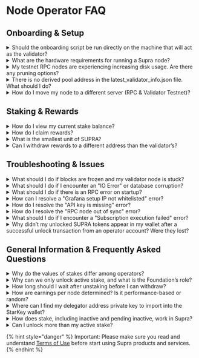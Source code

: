 # Node Operator FAQ

## Onboarding & Setup

<details>

<summary>Should the onboarding script be run directly on the machine that will act as the validator?</summary>

Yes, you should run all the steps of Round onboarding for Public Testnet on the machine that will act as the validator.

</details>

<details>

<summary>What are the hardware requirements for running a Supra node?</summary>

Below are the hardware requirements:

* **Cores:** 16 to 32
* **RAM:** 64GB
* **CPU:** Intel Xeon @ 2.8GHz or higher
* **Architecture:** x86/64
* **Disk Type:** SSD
* **Minimum Disk Size:** 2TB
* **Network Bandwidth:** 1Gbps

</details>

<details>

<summary>My testnet RPC nodes are experiencing increasing disk usage. Are there any pruning options?</summary>

Yes, it’s expected for now. We'll release an update that enables pruning in the near future.

It's not currently possible.

</details>

<details>

<summary>There is no derived pool address in the latest_validator_info.json file. What should I do?</summary>

In your <mark style="color:green;">`latest_validator_info.json`</mark> file, your derived pool address is the value of <mark style="color:green;">`account_address`</mark>.

</details>

<details>

<summary>How do I move my node to a different server (RPC &#x26; Validator Testnet)?</summary>

Validator Testnet: [Relocating a Supra Validator](https://docs.google.com/document/d/16j8dq7glIf7CjlqC-gM8R-i_Ys2d6YLot_-Y5DTsUsQ/edit?usp=sharing)

RPC Testnet: [Move Node to New Server - RPC Testnet](https://docs.google.com/document/d/1ig7uuIXSbnSNHTc3pb3JFdNYDr5sZ99g5E6htNJTSpQ/edit?usp=sharing)

</details>

## Staking & Rewards

<details>

<summary>How do I view my current stake balance?</summary>

You can view your current stake balance using the following script:

<mark style="color:green;">`supra move tool view --function-id 0x1::pbo_delegation_pool::get_stake --args address:"$POOL_ADDRESS" address:"$DELEGATOR_ADDRESS" --url "$RPC_URL`</mark>

Example Response:

<mark style="color:green;">`{"result":["5854055647855","0","0"]}`</mark>

* The **first value** (5854055647855) represents your active stake
* The **second value** represents your inactive stake.
* The **third value** represents your pending inactive stake.

</details>

<details>

<summary>How do I claim rewards?</summary>

To claim rewards, you need to first unlock your stake and then withdraw your inactive stake.

Here are the steps:

* **Step 1: Unlock Stake Amount:** You need to first check your active stake using the provided script. Once you know your active stake, you can unlock an amount less than or equal to your active stake.\
  \
  Please make sure the AMOUNT\_TO\_UNLOCK is at least 100000000 (1 SUPRA).

<mark style="color:green;">`#!/bin/bash`</mark>

<mark style="color:green;">`RPC_URL="https://rpc-mainnet.supra.com/"`</mark>

<mark style="color:green;">`POOL_ADDRESS="0xdbd2155f2f5aee0e75bcf08b4aaab6f8332baf125623b839c3a3f2280099f27b" # Replace with your pool address`</mark>

<mark style="color:green;">`AMOUNT_TO_UNLOCK="100000000" # Replace with the amount you want to unlock`</mark>\
\ <mark style="color:green;">`supra move tool run --function-id 0x1::pbo_delegation_pool::unlock --args address:"$POOL_ADDRESS" u64:"$AMOUNT_TO_UNLOCK" --url "$RPC_URL`</mark>

* **Step 2: Withdraw Inactive Stake Amount**

**Note**: This step can only be executed during the next lockup cycle.

<mark style="color:green;">`#!/bin/bash`</mark>

<mark style="color:green;">`RPC_URL="https://rpc-mainnet.supra.com/"`</mark>

<mark style="color:green;">`POOL_ADDRESS="0xdbd2155f2f5aee0e75bcf08b4aaab6f8332baf125623b839c3a3f2280099f27b" # Replace with your pool address`</mark>

<mark style="color:green;">`AMOUNT_TO_WITHDRAW="100000000" # Replace with the amount you want to withdraw`</mark>

<mark style="color:green;">`supra move tool run --function-id 0x1::pbo_delegation_pool::withdraw --args address:"$POOL_ADDRESS" u64:"$AMOUNT_TO_WITHDRAW" --url "$RPC_URL`</mark>

**Important Notes:**

* You can only unlock an amount equal to or less than your active stake.
* You can only withdraw an amount equal to or less than your inactive stake.
* Once you unlock your stake, you must wait for the next lockup cycle before you can withdraw the inactive stake.

</details>

<details>

<summary>What is the smallest unit of SUPRA?</summary>

The smallest unit of SUPRA is **Quants**, where <mark style="color:green;">1 SUPRA = 100,000,000 Quants</mark>.

</details>

<details>

<summary>Can I withdraw rewards to a different address than the validator’s?</summary>

You can do this by calling <mark style="color:green;">`set_beneficiary_for_operator`</mark> to set a beneficiary address for your operator commission.

<mark style="color:green;">`!/bin/bash`</mark>

<mark style="color:green;">`BEN_ADDR=0xabcdef # Replace with the address of the beneficiary`</mark>

<mark style="color:green;">`RPC_URL = "https://rpc-mainnet.supra.com"`</mark>

<mark style="color:green;">`supra move tool run --function-id 0x1::pbo_delegation_pool::set_beneficiary_for_operator --args address:$BEN_ADDR --url $RPC_URL`</mark>

Replace <mark style="color:green;">`$BEN_ADDR`</mark>, with the address of the beneficiary in the command above. After executing the command above, while the <mark style="color:green;">`operator`</mark> would still be the address connected to the network as a validator, <mark style="color:green;">`$BEN_ADDR`</mark>would receive the stake commensurate with the commission earned by the <mark style="color:green;">`operator`</mark>. Use the steps provided in Q.2, above from the <mark style="color:green;">`$BEN_ADDR`</mark> profile (with the private key of <mark style="color:green;">`$BEN_ADDR`</mark>) to unlock/withdraw the stake that was earned as commission.

\\

</details>

## Troubleshooting & Issues

<details>

<summary>What should I do if blocks are frozen and my validator node is stuck?</summary>

<mark style="color:green;">`[2024-10-17T01:51:50.607720Z+00:00] WARN moonshot::core: Timeout reached for View { epoch_id: EpochId { chain_id: 6, epoch: 195 }, round: 2306 }`</mark>

<mark style="color:green;">`[2024-10-17T01:51:55.608661Z+00:00] WARN moonshot::core: Timeout reached for View { epoch_id: EpochId { chain_id: 6, epoch: 195 }, round: 2306 }`</mark>

<mark style="color:green;">`[2024-10-17T01:52:00.610197Z+00:00] WARN moonshot::core: Timeout reached for View { epoch_id: EpochId { chain_id: 6, epoch: 195 }, round: 2306 }`</mark>

A: If the epoch and round are stuck, you will need to restart the network using a snapshot:

Please follow the instructions provided in the ‘To Update Your RPC Node’ section in this document: [RPC Operator Manual (General)](https://docs.google.com/document/d/1ig7uuIXSbnSNHTc3pb3JFdNYDr5sZ99g5E6htNJTSpQ/edit?tab=t.0#heading=h.ao60n777ejup)

</details>

<details>

<summary>What should I do if I encounter an "IO Error" or database corruption?</summary>

<mark style="color:green;">`thread 'main' panicked at /home/ubuntu/smr-moonshot/consensus/node/src/bftnode.rs:57:14: fail to create rocksdb: DBError(Error { message: "Corruption: Corruption: IO error: No such file or directory: While open a file for random read: configs/smr_storage/000364.ldb: No such file or directory in file configs/smr_storage/MANIFEST-000369" }) note: run with RUST_BACKTRACE=1 environment variable to display a backtrace`</mark>

A: If you see the "Corruption: IO error," restart the network using the snapshot as mentioned in the previous solution. If the issue persists, ensure your environment is properly set up and your data paths are correct.

</details>

<details>

<summary>What should I do if there is an RPC error on startup?</summary>

Step 1: Open ports 26000 and 27000.

Step 2: Restart the container using <mark style="color:green;">`docker restart container-id`</mark>`.`

</details>

<details>

<summary>How can I resolve a "Grafana setup IP not whitelisted" error?</summary>

If your IP is not whitelisted, please provide your IPv4 to the Supra team on Discord to get access to the Grafana script.

</details>

<details>

<summary>How do I resolve the "API key is missing" error?</summary>

1. Export the API key with:

<mark style="color:green;">`export api_key=AIzaSyD2Byf2_yWYngvHnv6Ib7V6C2EpHY3LL0E`</mark>

2. Run the installation script for your distribution:

<mark style="color:green;">`sudo -E ./nodeops-monitoring-telegraf-centos.sh`</mark>

<mark style="color:green;">`# For CentOS`</mark>

or

<mark style="color:green;">`sudo -E ./nodeops-monitoring-telegraf.sh`</mark>

<mark style="color:green;">`# For other distributions`</mark>

</details>

<details>

<summary>How do I resolve the "RPC node out of sync" error?</summary>

`INFO rpc_node::listener: RPC node out of sync!`

A: To resolve the "RPC node out of sync" error, restart the node from the latest snapshot using the instructions provided for snapshots.

</details>

<details>

<summary>What should I do if I encounter a "Subscription execution failed" error?</summary>

<mark style="color:green;">`[2024-11-06T08:20:47.531043Z+00:00] ERROR sop2p::behaviour: Subscription execution failed: "Closed(..)"`</mark>\ <mark style="color:green;">`[2024-11-06T08:20:47.531922Z+00:00] ERROR sop2p::behaviour: Subscription execution failed: "Closed(..)"`</mark>\ <mark style="color:green;">`[2024-11-06T08:20:47.531961Z+00:00] ERROR sop2p::behaviour: Subscription execution failed: "Closed(..)"`</mark>

A: This issue can be resolved by increasing the system <mark style="color:green;">`ulimit`</mark> for the number of open files. Follow the steps below:

1. Increase the shell file descriptor limit:

<mark style="color:green;">`ulimit -n 65535`</mark>

2. Increase the limit for the user by editing <mark style="color:green;">`/etc/security/limits.conf:`</mark>

<mark style="color:green;">`soft nofile 65535`</mark>

<mark style="color:green;">`hard nofile 65535`</mark>

3. Update system limits in <mark style="color:green;">`/etc/sysctl.conf:`</mark>

<mark style="color:green;">`net.core.somaxconn=65535`</mark>

<mark style="color:green;">`sudo sysctl -p`</mark>

</details>

<details>

<summary>Why didn’t my unlocked SUPRA tokens appear in my wallet after a successful unlock transaction from an operator account? Were they lost?</summary>

A: No, your tokens were not lost. If you’re using an operator account, unlocked tokens may be automatically withdrawn as part of the `synchronize_delegation_pool` function. This internal mechanism triggers `execute_pending_withdrawal` automatically for operator accounts once the next lockup cycle has begun. This means:\


* You do not need to manually trigger a withdrawal for operator accounts.
* The withdrawal may be initiated by any transaction (including from other accounts) that calls `synchronize_delegation_pool`.
* The unlocked tokens are sent to the operator’s account and should be visible in your wallet balance.

If the transaction is not visible in SupraScan, it might be a UI delay or an indexing issue. You can verify the token transfer using the RPC endpoint directly or the following CLI command:

```
./supra move tool view --function-id 0x1::coin::balance --type-args 0x1::supra_coin::SupraCoin --args address:<your_operator_address>
```

Replace `<your_operator_address>` with your actual wallet address to confirm your SUPRA balance.

</details>

## General Information & Frequently Asked Questions

<details>

<summary>Why do the values of stakes differ among operators?</summary>

The differences in stake values could be due to various factors:

* All operators received 55M SUPRA from the Foundation at Genesis.
* Additional rewards generated since then are added directly into each operator’s delegation pool.
* If an operator has withdrawn some of their rewards, their stake may be lower.
* If another entity besides the Foundation has delegated a stake to an operator, that could also account for the differences.

</details>

<details>

<summary>Why can we only unlock active stake, and what is the Foundation’s role?</summary>

The Foundation keeps 55M SUPRA locked to ensure that validators continue to function properly. The rest of the stake, which is earned as a reward, can be unlocked or unstaked. However, you cannot unlock the 55M SUPRA delegated by the Foundation.

</details>

<details>

<summary>How long should I wait after unstaking before I can withdraw?</summary>

After unstaking, you must wait for the next lockup cycle, which is set to 48 hours, before you can withdraw your inactive stake.

</details>

<details>

<summary>How are earnings per node determined? Is it performance-based or random?</summary>

Earnings per node are based on performance. However, since we do not currently record failed proposals, the reward calculations are based on the number of successful proposals. We plan to track performance metrics in the future, which will affect rewards.

</details>

<details>

<summary>Where can I find my delegator address private key to import into the StarKey wallet?</summary>

You can find your delegator address private key by running the following command:

<mark style="color:green;">`./supra profile list --reveal-secrets`</mark>

The output <mark style="color:green;">`ed25519_secret_key`</mark> is the key to your operator's Move account.

</details>

<details>

<summary>How does stake, including inactive and pending inactive, work in Supra?</summary>

The function <mark style="color:green;">`0x1::pbo_delegation_pool::get_stake`</mark> returns a tuple with three values: active, inactive, and pending\_inactive stakes.

* **Active stake:** This is your current active stake.
* **Inactive stake:** This is the stake that has been unlocked but is not withdrawn yet.
* **Pending inactive stake:** This is the stake that has been unlocked and is awaiting the end of the lockup period before it becomes inactive.

The lockup duration is **48 hours**, which is configurable via governance.

</details>

<details>

<summary>Can I unlock more than my active stake?</summary>

No, you can only unlock an amount equal to or less than your active stake. Please report any issues if you find you can unlock more than your active stake.

</details>

{% hint style="danger" %}
Important: Please make sure you read and understand [Terms of Use](https://supra.com/terms-of-use/) before start using Supra products and services.
{% endhint %}
